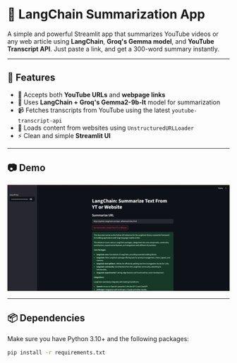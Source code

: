 # 🧠 LangChain Summarization App

A simple and powerful Streamlit app that summarizes YouTube videos or any web article using **LangChain**, **Groq's Gemma model**, and **YouTube Transcript API**. Just paste a link, and get a 300-word summary instantly.

---

## 🚀 Features

- 🔗 Accepts both **YouTube URLs** and **webpage links**
- 🤖 Uses **LangChain + Groq's Gemma2-9b-It** model for summarization
- 📹 Fetches transcripts from YouTube using the latest `youtube-transcript-api`
- 📰 Loads content from websites using `UnstructuredURLLoader`
- ⚡ Clean and simple **Streamlit UI**

---

## 📷 Demo

![App Screenshot](https://github.com/sarthakking5/Summarization-App/blob/main/images/Screenshot%202025-07-22%20104619.png)

---

## 📦 Dependencies

Make sure you have Python 3.10+ and the following packages:

```bash
pip install -r requirements.txt

